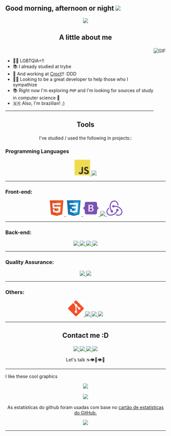 ## Good morning, afternoon or night <img src="https://camo.githubusercontent.com/e8e7b06ecf583bc040eb60e44eb5b8e0ecc5421320a92929ce21522dbc34c891/68747470733a2f2f6d656469612e67697068792e636f6d2f6d656469612f6876524a434c467a6361737252346961377a2f67697068792e676966" width=30px>

<p align="middle">
 <a href="https://ibb.co/pnMwdZ4"><img src="https://i.ibb.co/KmKpgXD/Sem-t-tulo-1.gif" border="0"></a> 
</p>

## <p align="center">A little about me</p>

<img src="https://thumbs.gfycat.com/MeagerLonelyBluebreastedkookaburra-max-1mb.gif" align="right" alt="GIF" height="220px">

<br>
  
- 🏳️‍🌈 LGBTQIA+!!
- 📚 I already studied at trybe
- 💼 And working at [Croct](https://croct.com/)!! :DDD
- 👨‍💻 Looking to be a great developer to help those who I sympathize
- 📚 Right now I'm exploring `PHP` and I'm looking for sources of study in computer science 🚀
- 🇧🇷 Also, I'm brazilian! ;) 

---

## <p align="center">Tools</p>

<p align="center">I've studied / used the following in projects::</p>

### Programming Languages

<p align="center">
  <a href="https://devdocs.io/javascript/" target="_blank">
   <code><img height="50" src="https://raw.githubusercontent.com/devicons/devicon/master/icons/javascript/javascript-original.svg"></code>
  </a>
  <a href="https://docs.python.org/3/" target="_blank">
   <code><img height="50" src="https://cdn.jsdelivr.net/gh/devicons/devicon/icons/python/python-original.svg"></code>
  </a>
</p>

---

### Front-end:

<p align="center">
  <a href="https://developer.mozilla.org/pt-BR/docs/Web/HTML" target="_blank">
   <code><img height="50" src="https://raw.githubusercontent.com/devicons/devicon/master/icons/html5/html5-original.svg"></code> 
  </a>
  <a href="https://developer.mozilla.org/pt-BR/docs/Web/CSS" target="_blank">
   <code><img height="50" src="https://raw.githubusercontent.com/devicons/devicon/master/icons/css3/css3-original.svg"></code> 
  </a>
  <a href="https://getbootstrap.com/docs/4.1/getting-started/introduction/" target="_blank">
   <code><img height="50" src="https://raw.githubusercontent.com/devicons/devicon/master/icons/bootstrap/bootstrap-plain.svg"></code> 
  </a>
   <a href="https://pt-br.reactjs.org/docs/getting-started.html" target="_blank">
   <code><img height="50" src="https://upload.wikimedia.org/wikipedia/commons/thumb/a/a7/React-icon.svg/1280px-React-icon.svg.png"></code> 
  </a>
   <a href="https://redux.js.org/" target="_blank">
   <code><img height="50" src="https://raw.githubusercontent.com/devicons/devicon/master/icons/redux/redux-original.svg"></code> 
  </a>
</p>

---

### Back-end:

<p align="center">
   <a href="https://www.mysql.com/" target="_blank">
   <code><img height="50px" src="https://cdn.jsdelivr.net/gh/devicons/devicon/icons/mysql/mysql-original.svg"></code>
  </a>
  <a href="https://www.mongodb.com/pt-br" target="_blank">
   <code><img height="50px" src="https://cdn.jsdelivr.net/gh/devicons/devicon/icons/mongodb/mongodb-original.svg"></code>
  </a>
   </a>
  <a href="https://sequelize.org/" target="_blank">
   <code><img height="50px" src="https://cdn.jsdelivr.net/gh/devicons/devicon/icons/sequelize/sequelize-original.svg"></code>
  </a>
  <a href="https://expressjs.com/pt-br/" target="_blank">
   <code><img height="50px" src="https://camo.githubusercontent.com/4da8fbe32d03f3cd0c099af887ce14d1bff01c3325501bae56bc5ca9563548f9/68747470733a2f2f65787465726e616c2d636f6e74656e742e6475636b6475636b676f2e636f6d2f69752f3f753d6874747073253341253246253246766563746f7269666965642e636f6d253246696d61676573253246657870726573732d6a732d69636f6e2d32302e706e6726663d31266e6f66623d31"></code>
  </a>
</p>

---

### Quality Assurance:

<p align="center">
  <a href="https://jestjs.io/docs/getting-started" target="_blank">
   <code><img height="50px" src="https://pics.freeicons.io/uploads/icons/png/5894313931548218185-512.png"></code>
  </a>
  <a href="https://docs.cypress.io/" target="_blank">
   <code><img height="50px" src="https://cdn.icon-icons.com/icons2/2107/PNG/512/file_type_cypress_icon_130654.png"></code>
 </a>
</p>

---

### Others:

<p align="center">
  <a href="https://git-scm.com/doc" target="_blank">
   <code><img height="50" src="https://raw.githubusercontent.com/devicons/devicon/master/icons/git/git-original.svg"></code>
  </a>
  <a href="https://github.com/denis-rossati" target="_blank">
   <code><img height="50" src="https://cdn.jsdelivr.net/gh/devicons/devicon/icons/github/github-original.svg"></code> 
  </a>
  <a href="https://www.typescriptlang.org/" target="_blank">
   <code><img height="50px" src="https://cdn.jsdelivr.net/gh/devicons/devicon/icons/typescript/typescript-original.svg"></code>
  </a>
  <a href="https://www.heroku.com/" target="_blank" >
   <code><img height="50px" src="https://cdn.jsdelivr.net/gh/devicons/devicon/icons/heroku/heroku-plain.svg"></code>
  </a>
</p>

---


## <p align="center">Contact me :D</p>

<p align="center">
 <a href="https://www.linkedin.com/in/denis-rossati/" target="_blank" >
  <img src="https://img.shields.io/badge/LinkedIn-0077B5?style=for-the-badge&logo=linkedin&logoColor=white" />
 </a>
 <a href="https://twitter.com/chubby_cows" target="_blank" >
  <img src="https://img.shields.io/badge/Twitter-1DA1F2?style=for-the-badge&logo=twitter&logoColor=white" />
 </a>
 <a href="https://t.me/Dpdkekdmdk" target="_blank" >
  <img src="https://img.shields.io/badge/Telegram-2CA5E0?style=for-the-badge&logo=telegram&logoColor=white" />
 </a>
 <a href="https://discord.com/users/828752326001033276" target="_blank" >
  <img src="https://img.shields.io/badge/Discord-7289DA?style=for-the-badge&logo=discord&logoColor=white" />
 </a>
</p>

<p align="center">
  Let's talk ☕👁️👄👁️💅
</p>
 
---
I like these cool graphics

<p align="center">
  <img heigth="200px" src="https://github-readme-stats.vercel.app/api?username=denis-rossati&theme=vue&show_icons=true" />
</p>

<p align="center">
  <img heigth="200px" src="https://github-readme-stats.vercel.app/api/top-langs/?username=denis-rossati&theme=vue&show_icons=true" />
</p>

<p align="center">As estatísticas do github foram usadas com base no <a target="_blank" href="https://github.com/anuraghazra/github-readme-stats">cartão de estatísticas do GitHub.</a></p>

<p align="center">
  <a href="https://wakatime.com"><img src="https://wakatime.com/share/@dcb74db7-14a8-4cd4-9b2e-2d6537bd4809/b5c08511-b04e-4065-a65a-2d53731faa1c.png" height="400px"/></a>
</p>

---
